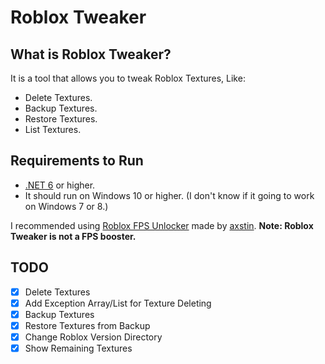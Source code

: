 # Roblox Tweaker

## What is Roblox Tweaker?

It is a tool that allows you to tweak Roblox Textures, Like:

- Delete Textures.
- Backup Textures.
- Restore Textures.
- List Textures.

## Requirements to Run

- [.NET 6](https://dotnet.microsoft.com/en-us/download) or higher.
- It should run on Windows 10 or higher. (I don't know if it going to work on Windows 7 or 8.)

I recommended using [Roblox FPS Unlocker](https://github.com/axstin/rbxfpsunlocker/releases) made by [axstin](https://github.com/axstin).
**Note: Roblox Tweaker is not a FPS booster.**

## TODO

- [x] Delete Textures
- [x] Add Exception Array/List for Texture Deleting
- [x] Backup Textures
- [x] Restore Textures from Backup
- [x] Change Roblox Version Directory
- [x] Show Remaining Textures
